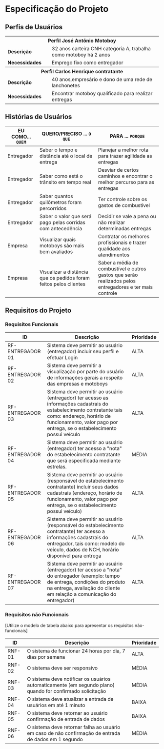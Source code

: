 # Especificação do Projeto

## Perfis de Usuários


<table>
<tbody>
<tr align=center>
<th colspan="2">Perfil José Antõnio Motoboy </th>
</tr>
<tr>
<td width="150px"><b>Descrição</b></td>
<td width="600px">32 anos carteira CNH categoria A, trabalha como motoboy há 2 anos</td>
</tr>
<tr>
<td><b>Necessidades</b></td>
<td>Emprego fixo como entregador</td>
</tr>
</tbody>
  <tbody>
    <tr align=center>
      <th colspan="2">Perfil Carlos Henrique contratante</th>
    </tr>
    <tr>
      <td width="150px"><b>Descrição</b></td>
      <td width="600px">40 anos,empresário e dono de uma rede de lanchonetes</td>
    </tr>
    <tr>
    <td><b>Necessidades</b></td>
    <td>Encontrar motoboy qualificado para realizar entregas</td>
    </tr>
  </tbody>
</table>


## Histórias de Usuários

|EU COMO... `QUEM`   | QUERO/PRECISO ... `O QUE` |PARA ... `PORQUE`                 |
|--------------------|---------------------------|----------------------------------|
|Entregador|Saber o tempo e distância até o local de entrega|Planejar a melhor rota para trazer agilidade as entregas| 
|Entregador|Saber como está o trânsito em tempo real|Desviar de certos caminhos e encontrar o melhor percurso para as entregas| 
|Entregador|Saber quantos quilômetros foram percorridos|Ter controle sobre os gastos de combustível|
|Entregador|Saber o valor que será pago pelas corridas com antecedência|Decidir se vale a pena ou não realizar determinadas entregas|
|Empresa|Visualizar quais motoboys são mais bem avaliados|Contratar os melhores profissionais e trazer qualidade aos atendimentos|
|Empresa|Visualizar a distância que os pedidos foram feitos pelos clientes|Saber a média de combustível e outros gastos que serão realizados pelos entregadores e ter mais controle|

## Requisitos do Projeto

### Requisitos Funcionais

|ID                 | Descrição                                                       | Prioridade |
|-------------------|-----------------------------------------------------------------|------------|
| RF- ENTREGADOR 01 |Sistema deve permitir ao usuário (entregador) incluir seu perfil e efetuar Login | ALTA|
| RF- ENTREGADOR 02 |Sistema deve permitir a visualização por parte do usuário de informações gerais a respeito das empresas e motoboys|ALTA|
| RF- ENTREGADOR 03 |Sistema deve permitir ao usuário (entregador) ter acesso as informações cadastrais do estabelecimento contratante tais como: endereço, horário de funcionamento, valor pago por entrega, se o estabelecimento possui veículo | ALTA       |
| RF- ENTREGADOR 04 |Sistema deve permitir ao usuário (entregador) ter acesso a "nota" do estabelecimento contratante que será especificada mediante estrelas. | MÉDIA       |
| RF- ENTREGADOR 05 |Sistema deve permitir ao usuário (responsável do estabelecimento contratante) incluir seus dados cadastrais (endereço, horário de funcionamento, valor pago por entrega, se o estabelecimento possui veículo)| ALTA |
| RF- ENTREGADOR 06 |Sistema deve permitir ao usuário (responsável do estabelecimento contratante) ter acesso a informações cadastrais do entregador, tais como: modelo do veículo, dados de NCH, horário disponível para entrega| ALTA |
| RF- ENTREGADOR 07 |Sistema deve permitir ao usuário (entregador) ter acesso a "nota" do entregador (exemplo: tempo de entrega, condições do produto na entrega, avaliação do cliente em relação a comunicação do entregador)| ALTA |

### Requisitos não Funcionais

[Utilize o modelo de tabela abaixo para apresentar os requisitos não-funcionais]

|ID      | Descrição               |Prioridade |
|--------|-------------------------|----|
| RNF-01 |O sistema de funcionar 24 horas por dia, 7 dias por semana|ALTA|
| RNF-02 |O sistema deve ser responsivo|MÉDIA|
| RNF-03 |O sistema deve notificar os usuários automaticamente (em segundo plano) quando for confirmado solicitação|MÉDIA|
| RNF-04 |O sistema deve atualizar a entrada de usuários em até 1 minuto|BAIXA|
| RNF-05 |O sistema deve retornar ao usuário confirmação de entrada de dados|BAIXA|
| RNF-06 |O sistema deve retornar falha ao usuário em caso de não confirmação de entrada de dados em 1 segundo|MÉDIA|
